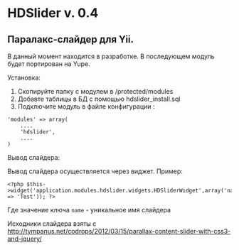 HDSlider v. 0.4
========
Паралакс-слайдер для Yii.
-------------------------
В данный момент находится в разработке.
В последующем модуль будет портирован на Yupe.

Установка:

 1. Скопируйте папку с модулем в /protected/modules
 2. Добавте таблицы в БД с помощью hdslider_install.sql
 3. Подключите модуль в файле конфигурации :

```
'modules' => array(
    ....
    'hdslider',
    ....
)
```
 Вывод слайдера:
 
 Вывод слайдера осуществляется через виджет.
 Пример:
 
 ```
<?php $this->widget('application.modules.hdslider.widgets.HDSliderWidget',array('name' => 'Test')); ?>
 ```

Где значение ключа `name` - уникальное имя слайдера


Исходники слайдера взяты с <http://tympanus.net/codrops/2012/03/15/parallax-content-slider-with-css3-and-jquery/>
